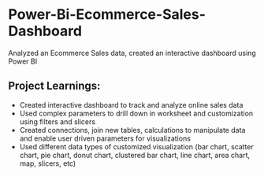 # Power-Bi-Ecommerce-Sales-Dashboard
Analyzed an Ecommerce Sales data, created an interactive dashboard using Power BI


## Project Learnings:
 - Created interactive dashboard to track and analyze online sales data
 - Used complex parameters to drill down in worksheet and customization using filters and slicers
 - Created connections, join new tables, calculations to manipulate data and enable user driven parameters for visualizations
 - Used different data types of customized visualization (bar chart, scatter chart, pie chart, donut chart, clustered bar chart, line chart, area chart, map, slicers, etc)

